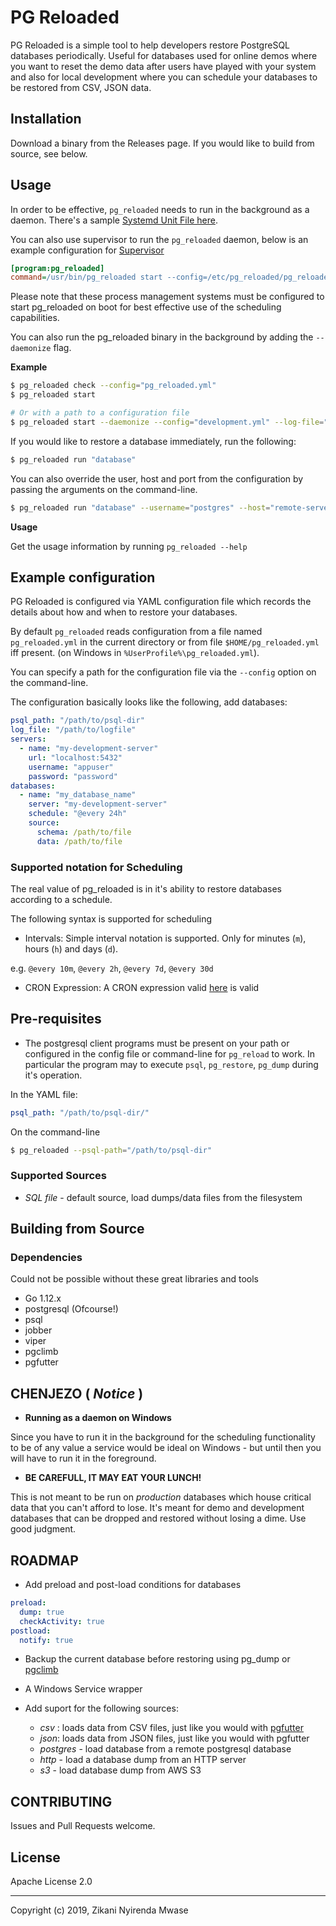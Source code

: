 PG Reloaded
===

PG Reloaded is a simple tool to help developers restore PostgreSQL databases 
periodically. Useful for databases used for online demos where you
want to reset the demo data after users have played with your system and also
for local development where you can schedule your databases to be restored from CSV, JSON data. 

## Installation

Download a binary from the Releases page.
If you would like to build from source, see below.

## Usage

In order to be effective, `pg_reloaded` needs to run in the background as a daemon.
There's a sample [Systemd Unit File here](./config/pg_reloaded.service).

You can also use supervisor to run the `pg_reloaded` daemon, below is an example
configuration for [Supervisor](https://github.com/supervisor/supervisor)

```ini
[program:pg_reloaded]
command=/usr/bin/pg_reloaded start --config=/etc/pg_reloaded/pg_reloaded.yml
```
Please note that these process management systems must be configured to 
start pg_reloaded on boot for best effective use of the scheduling capabilities.

You can also run the pg_reloaded binary in the background by adding the `--daemonize` flag.

**Example**

```sh
$ pg_reloaded check --config="pg_reloaded.yml"
$ pg_reloaded start

# Or with a path to a configuration file
$ pg_reloaded start --daemonize --config="development.yml" --log-file="./path/to/log"
```

If you would like to restore a database immediately, run the following:

```sh
$ pg_reloaded run "database"
```

You can also override the user, host and port from the configuration by passing
the arguments on the command-line.

```sh 
$ pg_reloaded run "database" --username="postgres" --host="remote-server" --port=15432 
```

**Usage**

Get the usage information by running `pg_reloaded --help`

## Example configuration

PG Reloaded is configured via YAML configuration file which records the details
about how and when to restore your databases.

By default `pg_reloaded` reads configuration from a file named `pg_reloaded.yml`
in the current directory or from file `$HOME/pg_reloaded.yml` iff present.
 (on Windows in `%UserProfile%\pg_reloaded.yml`).

You can specify a path for the configuration file via the `--config` option
on the command-line.

The configuration basically looks like the following, add databases:

```yaml
psql_path: "/path/to/psql-dir"
log_file: "/path/to/logfile"
servers:
  - name: "my-development-server"
    url: "localhost:5432"
    username: "appuser" 
    password: "password"
databases:
  - name: "my_database_name"
    server: "my-development-server"
    schedule: "@every 24h"
    source:
      schema: /path/to/file
      data: /path/to/file
```

### Supported notation for Scheduling

The real value of pg_reloaded is in it's ability to restore databases according
to a schedule. 

The following syntax is supported for scheduling

* Intervals: Simple interval notation is supported. Only for minutes (`m`),
hours (`h`) and days (`d`).

e.g. `@every 10m`, `@every 2h`, `@every 7d`, `@every 30d`

* CRON Expression: A CRON expression valid [here](http://crontab.guru) is valid


## Pre-requisites

* The postgresql client programs must be present on your path or configured in 
the config file or command-line for `pg_reload` to work. In particular the 
program may to execute `psql`, `pg_restore`, `pg_dump` during it's operation.

In the YAML file:

```yaml
psql_path: "/path/to/psql-dir/"
```

On the command-line

```sh
$ pg_reloaded --psql-path="/path/to/psql-dir" 
```

### Supported Sources

* *SQL file* - default source, load dumps/data files from the filesystem

## Building from Source

### Dependencies

Could not be possible without these great libraries and tools

* Go 1.12.x
* postgresql (Ofcourse!)
* psql
* jobber
* viper
* pgclimb
* pgfutter

## CHENJEZO ( *Notice* )

- **Running as a daemon on Windows**

Since you have to run it in the background for the scheduling functionality to be
of any value a service would be ideal on Windows - but until then you will have 
to run it in the foreground.

- **BE CAREFULL, IT MAY EAT YOUR LUNCH!**

This is not meant to be run on *production* databases which house critical data
that you can't afford to lose. It's meant for demo and development databases that
can be dropped and restored without losing a dime. Use good judgment.


## ROADMAP

* Add preload and post-load conditions for databases

```yaml
preload:
  dump: true
  checkActivity: true
postload:
  notify: true
```

* Backup the current database before restoring using pg_dump or [pgclimb](https://github.com/lukasmartinelli/pgclimb)
* A Windows Service wrapper
* Add suport for the following sources:

  * *csv* : loads data from CSV files, just like you would with [pgfutter](https://github.com/lukasmartinelli/pgfutter)
  * *json*: loads data from JSON files, just like you would with pgfutter
  * *postgres* - load database from a remote postgresql database
  * *http* - load a database dump from an HTTP server
  * *s3* - load database dump from AWS S3

## CONTRIBUTING

Issues and Pull Requests welcome.

## License

Apache License 2.0

---

Copyright (c) 2019, Zikani Nyirenda Mwase